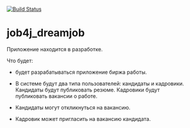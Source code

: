 [![Build Status](https://app.travis-ci.com/SlartiBartFast-art/job4j_dreamjob.svg?branch=main)](https://app.travis-ci.com/SlartiBartFast-art/job4j_dreamjob)

# job4j_dreamjob

Приложение находится в разработке.

Что будет:

- будет разрабатываться приложение биржа работы.

- В системе будут два типа пользователей: кандидаты и кадровики. Кандидаты будут публиковать резюме. Кадровики будут публиковать вакансии о работе.

- Кандидаты могут откликнуться на вакансию. 
- Кадровик может пригласить на вакансию кандидата.

